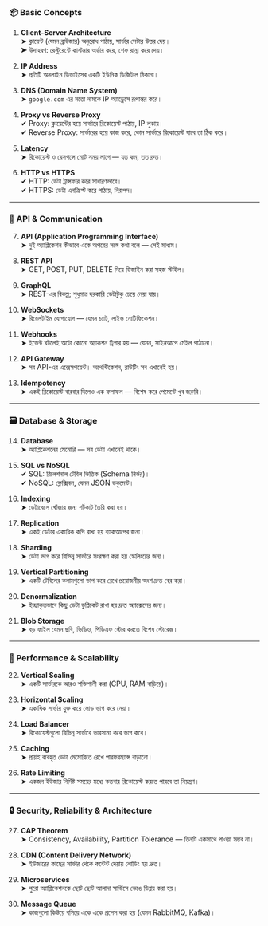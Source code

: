 ### 📦 Basic Concepts

1. **Client-Server Architecture**  
    ➤ ক্লায়েন্ট (যেমন ব্রাউজার) অনুরোধ পাঠায়, সার্ভার সেটার উত্তর দেয়।  
    ➤ উদাহরণ: রেস্টুরেন্টে কাস্টমার অর্ডার করে, শেফ রান্না করে দেয়।
    
2. **IP Address**  
    ➤ প্রতিটি অনলাইন ডিভাইসের একটি ইউনিক ডিজিটাল ঠিকানা।
    
3. **DNS (Domain Name System)**  
    ➤ `google.com` এর মতো নামকে IP অ্যাড্রেসে রূপান্তর করে।
    
4. **Proxy vs Reverse Proxy**  
    ✔ Proxy: ক্লায়েন্টের হয়ে সার্ভারে রিকোয়েস্ট পাঠায়, IP লুকায়।  
    ✔ Reverse Proxy: সার্ভারের হয়ে কাজ করে, কোন সার্ভারে রিকোয়েস্ট যাবে তা ঠিক করে।
    
5. **Latency**  
    ➤ রিকোয়েস্ট ও রেসপন্সে মোট সময় লাগে — যত কম, তত দ্রুত।
    
6. **HTTP vs HTTPS**  
    ✔ HTTP: ডেটা ট্রান্সফার করে সাধারণভাবে।  
    ✔ HTTPS: ডেটা এনক্রিপ্ট করে পাঠায়, নিরাপদ।
    

---

### 🔗 API & Communication

7. **API (Application Programming Interface)**  
    ➤ দুই অ্যাপ্লিকেশন কীভাবে একে অপরের সঙ্গে কথা বলে — সেই মাধ্যম।
    
8. **REST API**  
    ➤ GET, POST, PUT, DELETE দিয়ে ডিজাইন করা সহজ স্টাইল।
    
9. **GraphQL**  
    ➤ REST-এর বিকল্প; শুধুমাত্র দরকারি ডেটাটুকু চেয়ে নেয়া যায়।
    
10. **WebSockets**  
    ➤ রিয়েলটাইম যোগাযোগ — যেমন চ্যাট, লাইভ নোটিফিকেশন।
    
11. **Webhooks**  
    ➤ ইভেন্ট ঘটলেই অটো কোনো অ্যাকশন ট্রিগার হয় — যেমন, সাইনআপে মেইল পাঠানো।
    
12. **API Gateway**  
    ➤ সব API-এর এক্সেসপয়েন্ট। অথেন্টিকেশন, রাউটিং সব এখানেই হয়।
    
13. **Idempotency**  
    ➤ একই রিকোয়েস্ট বারবার দিলেও এক ফলাফল — বিশেষ করে পেমেন্টে খুব জরুরি।
    

---

### 🗃 Database & Storage

14. **Database**  
    ➤ অ্যাপ্লিকেশনের মেমোরি — সব ডেটা এখানেই থাকে।
    
15. **SQL vs NoSQL**  
    ✔ SQL: রিলেশনাল টেবিল ভিত্তিক (Schema নির্ভর)।  
    ✔ NoSQL: ফ্লেক্সিবল, যেমন JSON ডকুমেন্ট।
    
16. **Indexing**  
    ➤ ডেটাবেসে খোঁজার জন্য শর্টকাট তৈরি করা হয়।
    
17. **Replication**  
    ➤ একই ডেটার একাধিক কপি রাখা হয় ব্যাকআপের জন্য।
    
18. **Sharding**  
    ➤ ডেটা ভাগ করে বিভিন্ন সার্ভারে সংরক্ষণ করা হয় স্কেলিংয়ের জন্য।
    
19. **Vertical Partitioning**  
    ➤ একটি টেবিলের কলামগুলো ভাগ করে রেখে প্রয়োজনীয় অংশ দ্রুত বের করা।
    
20. **Denormalization**  
    ➤ ইচ্ছাকৃতভাবে কিছু ডেটা ডুপ্লিকেট রাখা হয় দ্রুত অ্যাক্সেসের জন্য।
    
21. **Blob Storage**  
    ➤ বড় ফাইল যেমন ছবি, ভিডিও, পিডিএফ স্টোর করতে বিশেষ স্টোরেজ।
    

---

### 🚀 Performance & Scalability

22. **Vertical Scaling**  
    ➤ একটি সার্ভারকে আরও শক্তিশালী করা (CPU, RAM বাড়িয়ে)।
    
23. **Horizontal Scaling**  
    ➤ একাধিক সার্ভার যুক্ত করে লোড ভাগ করে নেয়া।
    
24. **Load Balancer**  
    ➤ রিকোয়েস্টগুলো বিভিন্ন সার্ভারে ভারসাম্য করে ভাগ করে।
    
25. **Caching**  
    ➤ প্রায়ই ব্যবহৃত ডেটা মেমোরিতে রেখে পারফরম্যান্স বাড়ানো।
    
26. **Rate Limiting**  
    ➤ একজন ইউজার নির্দিষ্ট সময়ের মধ্যে কতবার রিকোয়েস্ট করতে পারবে তা নিয়ন্ত্রণ।
    

---

### 🔒 Security, Reliability & Architecture

27. **CAP Theorem**  
    ➤ Consistency, Availability, Partition Tolerance — তিনটি একসাথে পাওয়া সম্ভব না।
    
28. **CDN (Content Delivery Network)**  
    ➤ ইউজারের কাছের সার্ভার থেকে কন্টেন্ট দেয়ায় লোডিং হয় দ্রুত।
    
29. **Microservices**  
    ➤ পুরো অ্যাপ্লিকেশনকে ছোট ছোট আলাদা সার্ভিসে ভেঙে ডিপ্লয় করা হয়।
    
30. **Message Queue**  
    ➤ কাজগুলো কিউয়ে বসিয়ে একে একে প্রসেস করা হয় (যেমন RabbitMQ, Kafka)।